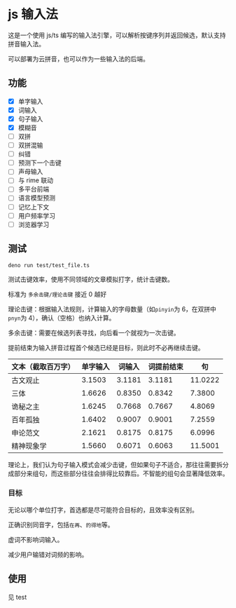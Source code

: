 # js 输入法

这是一个使用 js/ts 编写的输入法引擎，可以解析按键序列并返回候选，默认支持拼音输入法。

可以部署为云拼音，也可以作为一些输入法的后端。

## 功能

-   [x] 单字输入
-   [x] 词输入
-   [x] 句子输入
-   [x] 模糊音
-   [ ] 双拼
-   [ ] 双拼混输
-   [ ] 纠错
-   [ ] 预测下一个击键
-   [ ] 声母输入
-   [ ] 与 rime 联动
-   [ ] 多平台前端
-   [ ] 语言模型预测
-   [ ] 记忆上下文
-   [ ] 用户频率学习
-   [ ] 浏览器学习

## 测试

```shell
deno run test/test_file.ts
```

测试击键效率，使用不同领域的文章模拟打字，统计击键数。

标准为 `多余击键/理论击键` 接近 0 越好

理论击键：根据输入法规则，计算输入的字母数量（如`pinyin`为 6，在双拼中`pnyn`为 4），确认（空格）也纳入计算。

多余击键：需要在候选列表寻找，向后看一个就视为一次击键。

提前结束为输入拼音过程首个候选已经是目标，则此时不必再继续击键。

| 文本（截取百万字） | 单字输入 | 词输入 | 词提前结束 | 句      |
| ------------------ | -------- | ------ | ---------- | ------- |
| 古文观止           | 3.1503   | 3.1181 | 3.1181     | 11.0222 |
| 三体               | 1.6626   | 0.8350 | 0.8342     | 7.3800  |
| 诡秘之主           | 1.6245   | 0.7668 | 0.7667     | 4.8069  |
| 百年孤独           | 1.6402   | 0.9007 | 0.9001     | 7.2559  |
| 申论范文           | 2.1621   | 0.8175 | 0.8175     | 6.0996  |
| 精神现象学         | 1.5660   | 0.6071 | 0.6063     | 11.5001 |

理论上，我们认为句子输入模式会减少击键，但如果句子不适合，那往往需要拆分成部分来组句，而这些部分往往会排得比较靠后。不智能的组句会显著降低效率。

### 目标

无论以哪个单位打字，首选都是尽可能符合目标的，且效率没有区别。

正确识别同音字，包括`在再`、`的得地`等。

虚词不影响词输入。

减少用户输错对词频的影响。

## 使用

见 test
